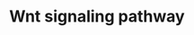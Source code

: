 ---
annotations:
- type: Pathway Ontology
  value: Wnt signaling pathway
authors:
- A.Pandey
- MaintBot
- Thomas
- Ddigles
- Mkutmon
- Egonw
- Eweitz
description: 'Wnt family of proteins are a large family of cysteine-rich secreted
  glycoproteins that regulate cell-cell interactions. They bind to members of the
  Frizzled family of 7 transmembrane receptors. Binding of Wnt to its receptors leads
  to activation of at least 3 distinct pathways: i) the canonical beta catenin pathway,
  ii) the planar cell polarity pathway, and, iii) the calcium pathway. In the canonical
  beta catenin pathway, binding of Wnt to its receptors leads to stabilization of
  beta catenin in the cytosol followed by its translocation into the nucleus where
  it activates the transcription factor Tcf/Lef leading to upregulation of target
  genes. The non canonical planar cell polarity pathway involves activation of Dishevelled,
  small G proteins (Rho/Rac) and JNK. The non canonical calcium pathway involves activation
  of calcium sensitive kinases, PKC and CAMKII by Dishevelled. The Wnt signaling pathway
  is similar to the Hedgehog pathway in many respects. Abnormalities in the Wnt signaling
  pathway are associated with a large variety of human malignancies including tumors
  of breast, colon, pancreas, liver and bone.  Source: [http://www.netpath.org/pathways?path_id=NetPath_8
  NetPath]  ''''''Additional comments:'''''' This cancer signaling pathway is available
  at Cancer Cell Map (http://cancer.cellmap.org) and NetPath (http://www.netpath.org)
  and is part of a collaborative project between the Computational Biology Center
  at Memorial Sloan-Kettering Cancer Center (http://cbio.mskcc.org), PandeyLab at
  Johns Hopkins University (http://pandeylab.igm.jhmi.edu) and Institute of Bioinformatics
  (http://www.ibioinformatics.org). If you use this pathway, pleaes cite the Cancer
  Cell Map and NetPath websites until the pathway is published.'
last-edited: 2021-12-17
organisms:
- Rattus norvegicus
redirect_from:
- /index.php/Pathway:WP375
- /instance/WP375
schema-jsonld:
- '@context': https://schema.org/
  '@id': https://wikipathways.github.io/pathways/WP375.html
  '@type': Dataset
  creator:
    '@type': Organization
    name: WikiPathways
  description: 'Wnt family of proteins are a large family of cysteine-rich secreted
    glycoproteins that regulate cell-cell interactions. They bind to members of the
    Frizzled family of 7 transmembrane receptors. Binding of Wnt to its receptors
    leads to activation of at least 3 distinct pathways: i) the canonical beta catenin
    pathway, ii) the planar cell polarity pathway, and, iii) the calcium pathway.
    In the canonical beta catenin pathway, binding of Wnt to its receptors leads to
    stabilization of beta catenin in the cytosol followed by its translocation into
    the nucleus where it activates the transcription factor Tcf/Lef leading to upregulation
    of target genes. The non canonical planar cell polarity pathway involves activation
    of Dishevelled, small G proteins (Rho/Rac) and JNK. The non canonical calcium
    pathway involves activation of calcium sensitive kinases, PKC and CAMKII by Dishevelled.
    The Wnt signaling pathway is similar to the Hedgehog pathway in many respects.
    Abnormalities in the Wnt signaling pathway are associated with a large variety
    of human malignancies including tumors of breast, colon, pancreas, liver and bone.  Source:
    [http://www.netpath.org/pathways?path_id=NetPath_8 NetPath]  ''''''Additional
    comments:'''''' This cancer signaling pathway is available at Cancer Cell Map
    (http://cancer.cellmap.org) and NetPath (http://www.netpath.org) and is part of
    a collaborative project between the Computational Biology Center at Memorial Sloan-Kettering
    Cancer Center (http://cbio.mskcc.org), PandeyLab at Johns Hopkins University (http://pandeylab.igm.jhmi.edu)
    and Institute of Bioinformatics (http://www.ibioinformatics.org). If you use this
    pathway, pleaes cite the Cancer Cell Map and NetPath websites until the pathway
    is published.'
  keywords:
  - Dkk1
  - Ppp2ca
  - Map3k7
  - Ep300
  - Fzd5
  - Lrp6
  - Fzd6
  - Smad4
  - Fzd4
  - Skp1a
  - Prkcb1
  - Brd7
  - Senp2
  - Nr5a1
  - Btrc
  - Mapk1
  - Ruvbl1
  - Pax2
  - Wnt2
  - Pin1
  - Sumo1
  - Lef1
  - Wnt3a
  - Pias4
  - Wnt1
  - RGD1561602
  - Camk2a
  - Cul1
  - Runx2
  - Jun
  - Dvl3
  - Camk2d
  - Wnt4
  - Tcfap2a
  - Tcf4
  - LOC503000
  - Mark2
  - Cxxc4
  - SOX1
  - Axin1
  - Akt1
  - Rac1
  - Daam1
  - Ctbp1
  - SOX9
  - Wnt5a
  - Dvl1
  - Ctnnb1
  - Camk2g
  - FRAT2
  - Mapk9
  - Nkd1
  - MGC112790
  - SMT3H2
  - Wnt3
  - Rhoa
  - Sfrp1
  - Axin2
  - Mapk3
  - Csnk1e
  - FRAT1
  - Prkcc
  - Cdc25c
  - Vangl2
  - Apc
  - Ror2
  - Map1b
  - Csnk2b
  - Tcfe2a
  - Bcl9
  - Cdh1
  - Camk2b
  - Fhl2
  - HIPK2
  - Fzd9
  - FZD7
  - Csnk1d
  - Arrb2
  - Lrp5
  - TAX1BP3
  - Tbp
  - Mapk8ip
  - DVL2
  - Sfrp2
  - Mapk8
  - Wnt7a
  - MYB
  - Smad3
  - Cdc2a
  - Arrb1
  - Ccnd1
  - Ctbp2
  - Csnk2a2
  - Fzd2
  - LOC500430
  - Sall1
  - CRYBB2
  - Dlgh4
  - Magi3
  - Dab2
  - Csnk1a1
  - Gsk3b
  - Lrp1
  - Fzd1
  - Jup
  - Csnk2a1
  - Raf1
  - Prkca
  - Dlgh2
  - Dlgh1
  license: CC0
  name: Wnt signaling pathway
seo: CreativeWork
title: Wnt signaling pathway
wpid: WP375
---